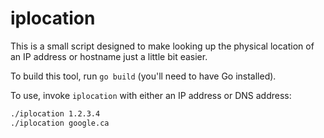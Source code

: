 # iplocation

This is a small script designed to make looking up the physical location of an 
IP address or hostname just a little bit easier.

To build this tool, run `go build` (you'll need to have Go installed).

To use, invoke `iplocation` with either an IP address or DNS address:

```bash
./iplocation 1.2.3.4
./iplocation google.ca
```
